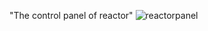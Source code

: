 "The control panel of reactor"
![reactorpanel](https://github.com/Abolhassanlou/Samples/blob/main/Visualisation/controlpanel.jpg?raw=true) 

